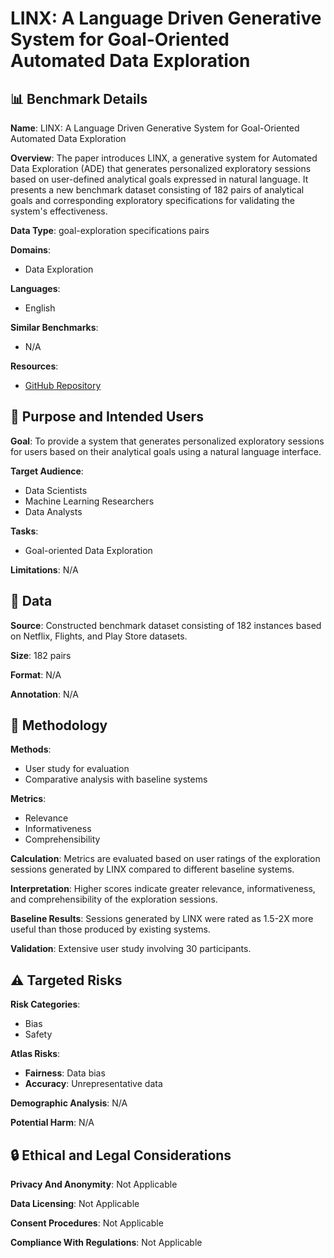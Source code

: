 # LINX: A Language Driven Generative System for Goal-Oriented Automated Data Exploration

## 📊 Benchmark Details

**Name**: LINX: A Language Driven Generative System for Goal-Oriented Automated Data Exploration

**Overview**: The paper introduces LINX, a generative system for Automated Data Exploration (ADE) that generates personalized exploratory sessions based on user-defined analytical goals expressed in natural language. It presents a new benchmark dataset consisting of 182 pairs of analytical goals and corresponding exploratory specifications for validating the system's effectiveness.

**Data Type**: goal-exploration specifications pairs

**Domains**:
- Data Exploration

**Languages**:
- English

**Similar Benchmarks**:
- N/A

**Resources**:
- [GitHub Repository](https://github.com/analysis-bots/LINX)

## 🎯 Purpose and Intended Users

**Goal**: To provide a system that generates personalized exploratory sessions for users based on their analytical goals using a natural language interface.

**Target Audience**:
- Data Scientists
- Machine Learning Researchers
- Data Analysts

**Tasks**:
- Goal-oriented Data Exploration

**Limitations**: N/A

## 💾 Data

**Source**: Constructed benchmark dataset consisting of 182 instances based on Netflix, Flights, and Play Store datasets.

**Size**: 182 pairs

**Format**: N/A

**Annotation**: N/A

## 🔬 Methodology

**Methods**:
- User study for evaluation
- Comparative analysis with baseline systems

**Metrics**:
- Relevance
- Informativeness
- Comprehensibility

**Calculation**: Metrics are evaluated based on user ratings of the exploration sessions generated by LINX compared to different baseline systems.

**Interpretation**: Higher scores indicate greater relevance, informativeness, and comprehensibility of the exploration sessions.

**Baseline Results**: Sessions generated by LINX were rated as 1.5-2X more useful than those produced by existing systems.

**Validation**: Extensive user study involving 30 participants.

## ⚠️ Targeted Risks

**Risk Categories**:
- Bias
- Safety

**Atlas Risks**:
- **Fairness**: Data bias
- **Accuracy**: Unrepresentative data

**Demographic Analysis**: N/A

**Potential Harm**: N/A

## 🔒 Ethical and Legal Considerations

**Privacy And Anonymity**: Not Applicable

**Data Licensing**: Not Applicable

**Consent Procedures**: Not Applicable

**Compliance With Regulations**: Not Applicable
